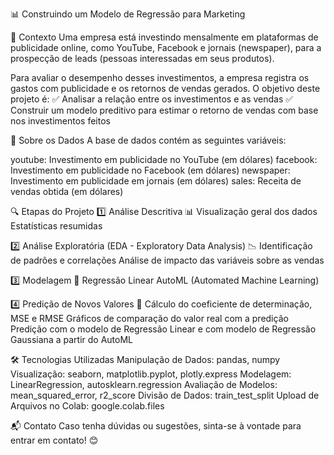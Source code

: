 📊 Construindo um Modelo de Regressão para Marketing

📌 Contexto
Uma empresa está investindo mensalmente em plataformas de publicidade online, como YouTube, Facebook e jornais (newspaper), para a prospecção de leads (pessoas interessadas em seus produtos).

Para avaliar o desempenho desses investimentos, a empresa registra os gastos com publicidade e os retornos de vendas gerados. O objetivo deste projeto é:
✅ Analisar a relação entre os investimentos e as vendas
✅ Construir um modelo preditivo para estimar o retorno de vendas com base nos investimentos feitos

📂 Sobre os Dados
A base de dados contém as seguintes variáveis:

youtube: Investimento em publicidade no YouTube (em dólares)
facebook: Investimento em publicidade no Facebook (em dólares)
newspaper: Investimento em publicidade em jornais (em dólares)
sales: Receita de vendas obtida (em dólares)

🔍 Etapas do Projeto
1️⃣ Análise Descritiva 📊
Visualização geral dos dados
Estatísticas resumidas

2️⃣ Análise Exploratória (EDA - Exploratory Data Analysis) 📉
Identificação de padrões e correlações
Análise de impacto das variáveis sobre as vendas

3️⃣ Modelagem 🤖
Regressão Linear
AutoML (Automated Machine Learning)

4️⃣ Predição de Novos Valores 🔮
Cálculo do coeficiente de determinação, MSE e RMSE
Gráficos de comparação do valor real com a predição
Predição com o modelo de Regressão Linear e com modelo de Regressão Gaussiana a partir do AutoML

🛠 Tecnologias Utilizadas
Manipulação de Dados: pandas, numpy
Visualização: seaborn, matplotlib.pyplot, plotly.express
Modelagem: LinearRegression, autosklearn.regression
Avaliação de Modelos: mean_squared_error, r2_score
Divisão de Dados: train_test_split
Upload de Arquivos no Colab: google.colab.files

📬 Contato
Caso tenha dúvidas ou sugestões, sinta-se à vontade para entrar em contato! 😊
